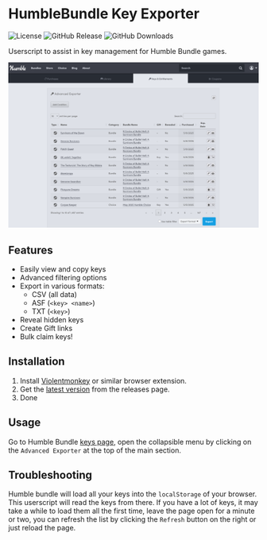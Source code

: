 # HumbleBundle Key Exporter

![License](https://img.shields.io/badge/License-MIT-blue)
![GitHub Release](https://img.shields.io/github/v/release/mrmarble/hb-key-exporter)
![GitHub Downloads](https://img.shields.io/github/downloads/mrmarble/hb-key-exporter/total)

Userscript to assist in key management for Humble Bundle games.

![](/assets/image.png)

## Features

- Easily view and copy keys
- Advanced filtering options
- Export in various formats:
  - CSV (all data)
  - ASF (`<key> <name>`)
  - TXT (`<key>`)
- Reveal hidden keys
- Create Gift links
- Bulk claim keys!

## Installation

1. Install [Violentmonkey](https://violentmonkey.github.io/) or similar browser extension.
2. Get the [latest version](https://github.com/MrMarble/hb-key-exporter/releases/latest/download/hb-key-exporter.user.js) from the releases page.
3. Done

## Usage

Go to Humble Bundle [keys page](https://www.humblebundle.com/home/keys), open the collapsible menu by clicking on the `Advanced Exporter` at the top of the main section.

## Troubleshooting

Humble bundle will load all your keys into the `localStorage` of your browser. This userscript will read the keys from there. If you have a lot of keys, it may take a while to load them all the first time, leave the page open for a minute or two, you can refresh the list by clicking the `Refresh` button on the right or just reload the page.
